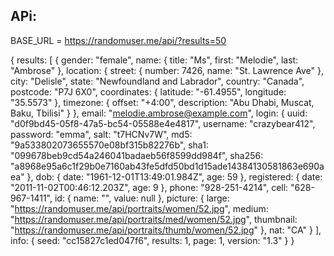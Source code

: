 ## APi:


BASE_URL = https://randomuser.me/api/?results=50


{
results: [
{
gender: "female",
name: {
title: "Ms",
first: "Melodie",
last: "Ambrose"
},
location: {
street: {
number: 7426,
name: "St. Lawrence Ave"
},
city: "Delisle",
state: "Newfoundland and Labrador",
country: "Canada",
postcode: "P7J 6X0",
coordinates: {
latitude: "-61.4955",
longitude: "35.5573"
},
timezone: {
offset: "+4:00",
description: "Abu Dhabi, Muscat, Baku, Tbilisi"
}
},
email: "melodie.ambrose@example.com",
login: {
uuid: "d0f9bd45-05f8-47a5-bc54-05588e4e4817",
username: "crazybear412",
password: "emma",
salt: "t7HCNv7W",
md5: "9a533802073655570e08bf315b82276b",
sha1: "099678beb9cd54a246041badaeb56f8599dd984f",
sha256: "a8968e95a6c1f29b0e7160ab43fe5dfd50bd1d15ade14384130581863e690aea"
},
dob: {
date: "1961-12-01T13:49:01.984Z",
age: 59
},
registered: {
date: "2011-11-02T00:46:12.203Z",
age: 9
},
phone: "928-251-4214",
cell: "628-967-1411",
id: {
name: "",
value: null
},
picture: {
large: "https://randomuser.me/api/portraits/women/52.jpg",
medium: "https://randomuser.me/api/portraits/med/women/52.jpg",
thumbnail: "https://randomuser.me/api/portraits/thumb/women/52.jpg"
},
nat: "CA"
}
],
info: {
seed: "cc15827c1ed047f6",
results: 1,
page: 1,
version: "1.3"
}
}